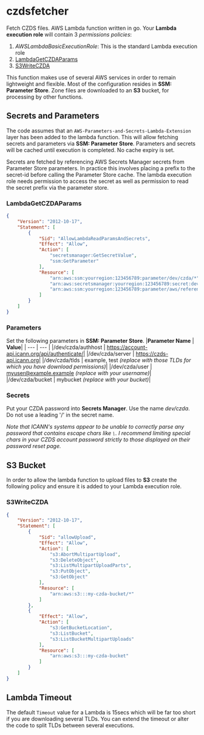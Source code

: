 # czdsfetcher
Fetch CZDS files. AWS Lambda function written in go.
Your **Lambda execution role** will contain 3 _permissions policies_:
1. _AWSLambdaBasicExecutionRole_: This is the standard Lambda execution role
1. [LambdaGetCZDAParams](#lambdagetczdaparams)
1. [S3WriteCZDA](#s3writeczda)


This function makes use of several AWS services in order to remain lightweight and flexible. Most of the configuration resides in **SSM: Parameter Store**. Zone files are downloaded to an **S3** bucket, for processing by other functions.
## Secrets and Parameters
The code assumes that an `AWS-Parameters-and-Secrets-Lambda-Extension` layer has been added to the lambda function. This will allow fetching secrets and parameters via **SSM: Parameter Store**. Parameters and secrets will be cached until execution is completed. No cache expiry is set.

Secrets are fetched by referencing AWS Secrets Manager secrets from Parameter Store parameters. In practice this involves placing a prefix to the secret-id before calling the Parameter Store cache.
The lambda execution role needs permission to access the secret as well as permission to read the secret prefix via the parameter store.

### LambdaGetCZDAParams
```json
{
    "Version": "2012-10-17",
    "Statement": [
        {
            "Sid": "AllowLambdaReadParamsAndSecrets",
            "Effect": "Allow",
            "Action": [
                "secretsmanager:GetSecretValue",
                "ssm:GetParameter"
            ],
            "Resource": [
                "arn:aws:ssm:yourregion:123456789:parameter/dev/czda/*",
                "arn:aws:secretsmanager:yourregion:123456789:secret:dev/czda-randomdigits",
                "arn:aws:ssm:yourregion:123456789:parameter/aws/reference/secretsmanager/dev/czda"
            ]
        }
    ]
}
```

### Parameters
Set the following parameters in **SSM: Parameter Store**.
|**Parameter Name** | **Value**|
| --- | --- |
|/dev/czda/authhost | https://account-api.icann.org/api/authenticate/|
|/dev/czda/server | https://czds-api.icann.org|
|/dev/czda/tlds | example, test _(replace with those TLDs for which you have download permissions)_|
|/dev/czda/user | myuser@example.example _(replace with your username)_|
|/dev/czda/bucket | mybucket _(replace with your bucket)_|

### Secrets
Put your CZDA password into **Secrets Manager**. Use the name _dev/czda_. Do not use a leading '/' in the secret name.

_Note that ICANN's systems appear to be unable to correctly parse any password that contains escape chars like `\`. I recommend limiting special chars in your CZDS account password strictly to those displayed on their password reset page._
## S3 Bucket
In order to allow the lambda function to upload files to **S3** create the following policy and ensure it is added to your Lambda execution role.
### S3WriteCZDA

```json
{
    "Version": "2012-10-17",
    "Statement": [
        {
            "Sid": "allowUpload",
            "Effect": "Allow",
            "Action": [
                "s3:AbortMultipartUpload",
                "s3:DeleteObject",
                "s3:ListMultipartUploadParts",
                "s3:PutObject",
                "s3:GetObject"
            ],
            "Resource": [
                "arn:aws:s3:::my-czda-bucket/*"
            ]
        },
        {
            "Effect": "Allow",
            "Action": [
                "s3:GetBucketLocation",
                "s3:ListBucket",
                "s3:ListBucketMultipartUploads"
            ],
            "Resource": [
                "arn:aws:s3:::my-czda-bucket"
            ]
        }
    ]
}
```
## Lambda Timeout
The default `Timeout` value for a Lambda is 15secs which will be far too short if you are downloading several TLDs. You can extend the timeout or alter the code to split TLDs between several executions.